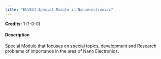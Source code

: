 ```yaml
---
title: "ELV834 Special Module in Nanoelectronics"
---
```

**Credits:** 1 (1-0-0)

#### Description
Special Module that focuses on special topics, development and Research problems of importance in the area of Nano Electronics.
